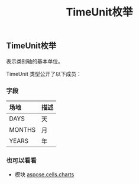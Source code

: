 ﻿---
title: TimeUnit枚举
second_title: Aspose.Cells for Python via .NET API 参考文献
description:
type: docs
weight: 660
url: /zh/python-net/aspose.cells.charts/timeunit/
is_root: false
---
## TimeUnit枚举
表示类别轴的基本单位。



TimeUnit 类型公开了以下成员：

### 字段
|场地|描述|
| :- | :- |
| DAYS |天|
| MONTHS |月|
| YEARS |年|



### 也可以看看
* 模块 [aspose.cells.charts](..)
